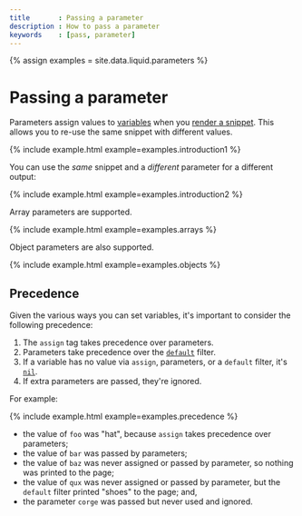 ```yaml
---
title       : Passing a parameter
description : How to pass a parameter
keywords    : [pass, parameter]
---
```

{% assign examples = site.data.liquid.parameters %}

# Passing a parameter

Parameters assign values to [variables](variables) when you [render a snippet](/snippets/rendering). This allows you to re-use the same snippet with different values.

{% include example.html example=examples.introduction1 %}

You can use the _same_ snippet and a _different_ parameter for a different output:

{% include example.html example=examples.introduction2 %}

Array parameters are supported.

{% include example.html example=examples.arrays %}

Object parameters are also supported.

{% include example.html example=examples.objects %}

## Precedence

Given the various ways you can set variables, it's important to consider the following precedence:

1. The `assign` tag takes precedence over parameters.
1. Parameters take precedence over the [`default`](filters#default) filter.
1. If a variable has no value via `assign`, parameters, or a `default` filter, it's [`nil`](variables#nil).
1. If extra parameters are passed, they're ignored.

For example:

{% include example.html example=examples.precedence %}

* the value of `foo` was "hat", because `assign` takes precedence over parameters;
* the value of `bar` was passed by parameters;
* the value of `baz` was never assigned or passed by parameter, so nothing was printed to the page;
* the value of `qux` was never assigned or passed by parameter, but the `default` filter printed "shoes" to the page; and,
* the parameter `corge` was passed but never used and ignored.
